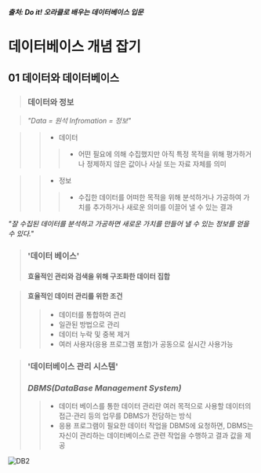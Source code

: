 ##### 출처: Do it! 오라클로 배우는 데이터베이스 입문

데이터베이스 개념 잡기
================

01 데이터와 데이터베이스
---------------------------

>### 데이터와 정보

>_"Data = 원석
> Infromation = 정보"_

>>- 데이터
>>>- 어떤 필요에 의해 수집했지만 아직 특정 목적을 위해 평가하거나 정제하지 않은 값이나 사실 또는 자료 자체를 의미

>>- 정보
>>>- 수집한 데이터를 어떠한 목적을 위해 분석하거나 가공하여 가치를 추가하거나 새로운 의미를 이끌어 낼 수 있는 결과

_"잘 수집된 데이터를 분석하고 가공하면 새로운 가치를 만들어 낼 수 있는 정보를 얻을 수 있다."_

>### '데이터 베이스' 
>#### 효율적인 관리와 검색을 위해 구조화한 데이터 집합

>#### 효율적인 데이터 관리를 위한 조건
>>* 데이터를 통합하여 관리
>>* 일관된 방법으로 관리
>>* 데이터 누락 및 중복 제거
>>* 여러 사용자(응용 프로그램 포함)가 공동으로 실시간 사용가능


>### '데이터베이스 관리 시스템'
>### _DBMS(DataBase Management System)_
>>- 데이터 베이스를 통한 데이터 관리란 여러 목적으로 사용할 데이터의 접근·관리 등의 업무를 DBMS가 전담하는 방식
>>- 응용 프로그램이 필요한 데이터 작업을 DBMS에 요청하면, DBMS는 자신이 관리하는 데이터베이스로 관련 작업을 수행하고 결과 값을 제공


![DB2](https://user-images.githubusercontent.com/51067105/60310856-a50d5c00-998f-11e9-9b84-199abd500d84.jpg)






